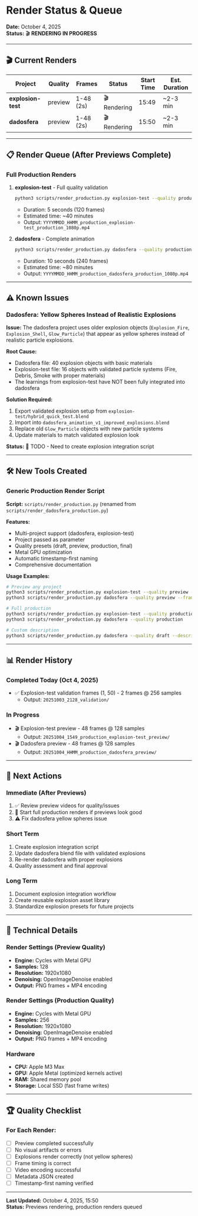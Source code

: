 # Render Status & Queue

**Date:** October 4, 2025  
**Status:** 🎬 **RENDERING IN PROGRESS**

---

## 🎬 **Current Renders**

| Project | Quality | Frames | Status | Start Time | Est. Duration |
|---------|---------|---------|--------|------------|---------------|
| **explosion-test** | preview | 1-48 (2s) | 🎬 Rendering | 15:49 | ~2-3 min |
| **dadosfera** | preview | 1-48 (2s) | 🎬 Rendering | 15:50 | ~2-3 min |

---

## 📋 **Render Queue (After Previews Complete)**

### Full Production Renders
1. **explosion-test** - Full quality validation
   ```bash
   python3 scripts/render_production.py explosion-test --quality production --frames 1 120
   ```
   - Duration: 5 seconds (120 frames)
   - Estimated time: ~40 minutes
   - Output: `YYYYMMDD_HHMM_production_explosion-test_production_1080p.mp4`

2. **dadosfera** - Complete animation
   ```bash
   python3 scripts/render_production.py dadosfera --quality production
   ```
   - Duration: 10 seconds (240 frames)
   - Estimated time: ~80 minutes
   - Output: `YYYYMMDD_HHMM_production_dadosfera_production_1080p.mp4`

---

## ⚠️ **Known Issues**

### Dadosfera: Yellow Spheres Instead of Realistic Explosions

**Issue:** The dadosfera project uses older explosion objects (`Explosion_Fire`, `Explosion_Shell`, `Glow_Particle`) that appear as yellow spheres instead of realistic particle explosions.

**Root Cause:** 
- Dadosfera file: 40 explosion objects with basic materials
- Explosion-test file: 16 objects with validated particle systems (Fire, Debris, Smoke with proper materials)
- The learnings from explosion-test have NOT been fully integrated into dadosfera

**Solution Required:**
1. Export validated explosion setup from `explosion-test/hybrid_quick_test.blend`
2. Import into `dadosfera_animation_v1_improved_explosions.blend`
3. Replace old `Glow_Particle` objects with new particle systems
4. Update materials to match validated explosion look

**Status:** 📝 TODO - Need to create explosion integration script

---

## 🛠️ **New Tools Created**

### Generic Production Render Script
**Script:** `scripts/render_production.py` (renamed from `scripts/render_dadosfera_production.py`)

**Features:**
- Multi-project support (dadosfera, explosion-test)
- Project passed as parameter
- Quality presets (draft, preview, production, final)
- Metal GPU optimization
- Automatic timestamp-first naming
- Comprehensive documentation

**Usage Examples:**
```bash
# Preview any project
python3 scripts/render_production.py explosion-test --quality preview --frames 1 48
python3 scripts/render_production.py dadosfera --quality preview --frames 1 48

# Full production
python3 scripts/render_production.py explosion-test --quality production
python3 scripts/render_production.py dadosfera --quality production

# Custom description
python3 scripts/render_production.py dadosfera --quality draft --description "test_v3"
```

---

## 📊 **Render History**

### Completed Today (Oct 4, 2025)
- ✅ Explosion-test validation frames (1, 50) - 2 frames @ 256 samples
  - Output: `20251003_2128_validation/`

### In Progress
- 🎬 Explosion-test preview - 48 frames @ 128 samples
  - Output: `20251004_1549_production_explosion-test_preview/`
- 🎬 Dadosfera preview - 48 frames @ 128 samples  
  - Output: `20251004_HHMM_production_dadosfera_preview/`

---

## 🎯 **Next Actions**

### Immediate (After Previews)
1. ✅ Review preview videos for quality/issues
2. 🔄 Start full production renders if previews look good
3. ⚠️  Fix dadosfera yellow spheres issue

### Short Term
1. Create explosion integration script
2. Update dadosfera blend file with validated explosions
3. Re-render dadosfera with proper explosions
4. Quality assessment and final approval

### Long Term
1. Document explosion integration workflow
2. Create reusable explosion asset library
3. Standardize explosion presets for future projects

---

## 📝 **Technical Details**

### Render Settings (Preview Quality)
- **Engine:** Cycles with Metal GPU
- **Samples:** 128
- **Resolution:** 1920x1080
- **Denoising:** OpenImageDenoise enabled
- **Output:** PNG frames + MP4 encoding

### Render Settings (Production Quality)
- **Engine:** Cycles with Metal GPU
- **Samples:** 256
- **Resolution:** 1920x1080
- **Denoising:** OpenImageDenoise enabled
- **Output:** PNG frames + MP4 encoding

### Hardware
- **CPU:** Apple M3 Max
- **GPU:** Apple Metal (optimized kernels active)
- **RAM:** Shared memory pool
- **Storage:** Local SSD (fast frame writes)

---

## 🏆 **Quality Checklist**

### For Each Render:
- [ ] Preview completed successfully
- [ ] No visual artifacts or errors
- [ ] Explosions render correctly (not yellow spheres)
- [ ] Frame timing is correct
- [ ] Video encoding successful
- [ ] Metadata JSON created
- [ ] Timestamp-first naming verified

---

**Last Updated:** October 4, 2025, 15:50  
**Status:** Previews rendering, production renders queued

